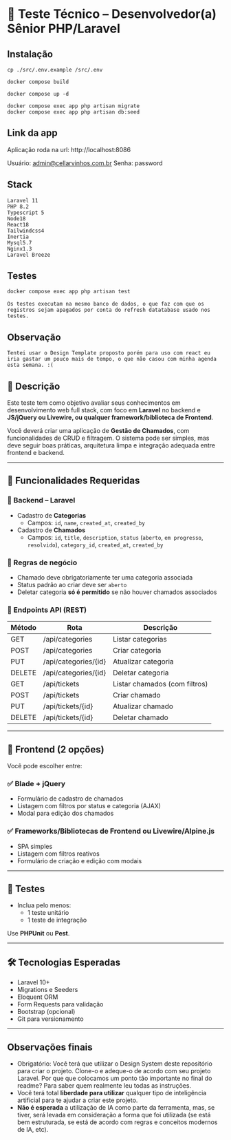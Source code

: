 # 🧪 Teste Técnico – Desenvolvedor(a) Sênior PHP/Laravel

## Instalação

    cp ./src/.env.example /src/.env

    docker compose build

    docker compose up -d

    docker compose exec app php artisan migrate
    docker compose exec app php artisan db:seed


## Link da app

Aplicação roda na url: http://localhost:8086

Usuário: admin@cellarvinhos.com.br
Senha: password

## Stack

    Laravel 11
    PHP 8.2
    Typescript 5
    Node18
    React18
    Tailwindcss4
    Inertia
    Mysql5.7
    Nginx1.3
    Laravel Breeze

## Testes

```sh
docker compose exec app php artisan test
``` 

    Os testes executam na mesmo banco de dados, o que faz com que os registros sejam apagados por conta do refresh datatabase usado nos testes.

## Observação

    Tentei usar o Design Template proposto porém para uso com react eu iria gastar um pouco mais de tempo, o que não casou com minha agenda esta semana. :(

## 📝 Descrição

Este teste tem como objetivo avaliar seus conhecimentos em desenvolvimento web full stack, com foco em **Laravel** no backend e **JS/jQuery ou Livewire, ou qualquer framework/biblioteca de Frontend**.

Você deverá criar uma aplicação de **Gestão de Chamados**, com funcionalidades de CRUD e filtragem. O sistema pode ser simples, mas deve seguir boas práticas, arquitetura limpa e integração adequada entre frontend e backend.

---

## 🔧 Funcionalidades Requeridas

### 🎯 Backend – Laravel
- Cadastro de **Categorias**
  - Campos: `id`, `name`, `created_at`, `created_by`
- Cadastro de **Chamados**
  - Campos: `id`, `title`, `description`, `status` (`aberto`, `em progresso`, `resolvido`), `category_id`, `created_at`, `created_by`

### 📌 Regras de negócio
- Chamado deve obrigatoriamente ter uma categoria associada
- Status padrão ao criar deve ser `aberto`
- Deletar categoria **só é permitido** se não houver chamados associados

### 🧩 Endpoints API (REST)
| Método | Rota                       | Descrição                        |
|--------|----------------------------|----------------------------------|
| GET    | /api/categories            | Listar categorias                |
| POST   | /api/categories            | Criar categoria                  |
| PUT    | /api/categories/{id}       | Atualizar categoria              |
| DELETE | /api/categories/{id}       | Deletar categoria                |
| GET    | /api/tickets               | Listar chamados (com filtros)    |
| POST   | /api/tickets               | Criar chamado                    |
| PUT    | /api/tickets/{id}          | Atualizar chamado                |
| DELETE | /api/tickets/{id}          | Deletar chamado                  |

---

## 🎨 Frontend (2 opções)

Você pode escolher entre:

### ✅ Blade + jQuery
- Formulário de cadastro de chamados
- Listagem com filtros por status e categoria (AJAX)
- Modal para edição dos chamados

### ✅ Frameworks/Bibliotecas de Frontend ou Livewire/Alpine.js
- SPA simples
- Listagem com filtros reativos
- Formulário de criação e edição com modais

---

## 🧪 Testes

- Inclua pelo menos:
  - 1 teste unitário
  - 1 teste de integração

Use **PHPUnit** ou **Pest**.

---

## 🛠️ Tecnologias Esperadas

- Laravel 10+
- Migrations e Seeders
- Eloquent ORM
- Form Requests para validação
- Bootstrap (opcional)
- Git para versionamento

---

## Observações finais

- Obrigatório: Você terá que utilizar o Design System deste repositório para criar o projeto. Clone-o e adeque-o de acordo com seu projeto Laravel. Por que que colocamos um ponto tão importante no final do readme? Para saber quem realmente leu todas as instruções.
- Você terá total **liberdade para utilizar** qualquer tipo de inteligência artificial para te ajudar a criar este projeto. 
- **Não é esperada** a utilização de IA como parte da ferramenta, mas, se tiver, será levada em consideração a forma que foi utilizada (se está bem estruturada, se está de acordo com regras e conceitos modernos de IA, etc).
